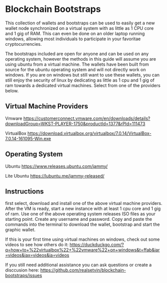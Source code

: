 # Blockchain Bootstraps
This collection of wallets and bootstraps can be used to easily get a new wallet node synchronized on a virtual system with as little as 1 CPU core and 1 gig of RAM. This can even be done on an older laptop running windows, allowing most individuals to participate in your favoritae cryptocurrencies.

The bootstraps included are open for anyone and can be used on any operating system, however the methods in this guide will assume you are using ubuntu from a virtual machine. The wallets have been built from source for the ubuntu operating system and will not directly work on windows. If you are on windows but still want to use these wallets, you can still enjoy the security of linux by dedicating as little as 1 cpu and 1 gig of ram towards a dedicated virtual machines. Select from one of the providers below.

## Virtual Machine Providers
Vmware
https://customerconnect.vmware.com/en/downloads/details?downloadGroup=WKST-PLAYER-1750&productId=1377&rPId=111473

VirtualBox
https://download.virtualbox.org/virtualbox/7.0.14/VirtualBox-7.0.14-161095-Win.exe

## Operating System
Ubuntu
https://www.releases.ubuntu.com/jammy/

Lite Ubuntu 
https://lubuntu.me/jammy-released/

## Instructions
first select, download and install one of the above virtual machine providers. After the VM is ready, start a new instance with at least 1 cpu core and 1 gig of ram. Use one of the above operating system releases ISO files as your starting point. Create any username and password. Copy and paste the commands into the terminal to download the wallet, bootstrap and start the graphic wallet. 

If this is your first time using virtual machines on windows, check out some videos to see how others do it:
https://duckduckgo.com/?q=how+to+%22virtualbox%22+%22vmware%22+on+windows&t=ffab&iar=videos&iax=videos&ia=videos

If you still need additional assistance you can ask questions or create a disccusion here:
https://github.com/realsetvin/blockchain-bootstraps/issues
